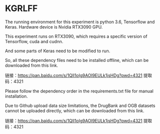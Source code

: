 # KGRLFF
The running environment for this experiment is python 3.6, Tensorflow and Keras. Hardware device is Nvidia RTX3090 GPU.

This experiment runs on RTX3090, which requires a specific version of Tensorflow, cuda and cudnn.

And some parts of Keras need to be modified to run. 

So, all these dependency files need to be installed offline, which can be downloaded from this link.

链接：https://pan.baidu.com/s/1QIl1oIg9AOI9EULk1jsHDg?pwd=4321 提取码：4321

Please follow the dependency order in the requirements.txt file for manual installation.

Due to Github upload data size limitations, the DrugBank and OGB datasets cannot be uploaded directly, 
which can be downloaded from this link.

链接：https://pan.baidu.com/s/1QIl1oIg9AOI9EULk1jsHDg?pwd=4321 提取码：4321
